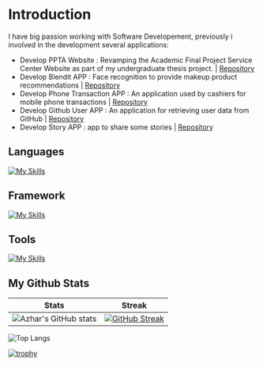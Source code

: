 # Introduction

I have big passion working with Software Developement, previously i involved in the development several applications:

- Develop PPTA Website : Revamping the Academic Final Project Service Center Website as part of my undergraduate thesis project. | [Repository](https://github.com/aldnazr/ppta)
- Develop Blendit APP : Face recognition to provide makeup product recommendations | [Repository](https://github.com/aldnazr/blendit-capstone-project)
- Develop Phone Transaction APP : An application used by cashiers for mobile phone transactions | [Repository](https://github.com/aldnazr/netbeans-transaction?tab=readme-ov-file)
- Develop Github User APP : An application for retrieving user data from GitHub | [Repository](https://github.com/aldnazr/android-aplikasi-github-user)
- Develop Story APP : app to share some stories | [Repository](https://github.com/aldnazr/android-story-app)

## Languages

[![My Skills](https://skillicons.dev/icons?i=dart,kotlin,java,php,js&theme=light)](https://skillicons.dev)

## Framework

[![My Skills](https://skillicons.dev/icons?i=laravel,flutter,react,tailwind,bootstrap&theme=light)](https://skillicons.dev)

## Tools

[![My Skills](https://skillicons.dev/icons?i=androidstudio,visualstudio,postman,html,css,mysql&theme=light)](https://skillicons.dev)

## My Github Stats

| Stats | Streak |
| --- | --- |
| ![Azhar's GitHub stats](https://github-readme-stats.vercel.app/api?username=aldnazr&hide_title=true&hide_border=true&show_icons=true&theme=transparent) | [![GitHub Streak](https://streak-stats.demolab.com?user=aldnazr&hide_border=true&theme=transparent)](https://git.io/streak-stats) |

![Top Langs](https://github-readme-stats.vercel.app/api/top-langs/?username=aldnazr&layout=compact&card_width=410)

[![trophy](https://github-profile-trophy.vercel.app/?username=aldnazr)](https://github.com/ryo-ma/github-profile-trophy)
